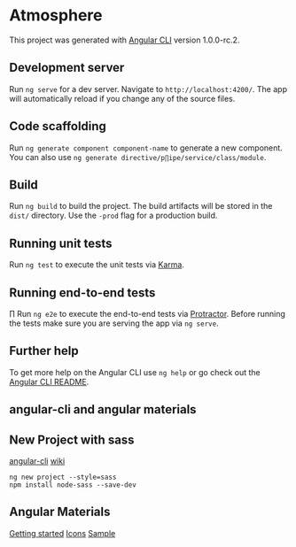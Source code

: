 # Atmosphere

This project was generated with [Angular CLI](https://github.com/angular/angular-cli) version 1.0.0-rc.2.

## Development server

Run `ng serve` for a dev server. Navigate to `http://localhost:4200/`. The app will automatically reload if you change any of the source files.

## Code scaffolding

Run `ng generate component component-name` to generate a new component. You can also use `ng generate directive/p∏ipe/service/class/module`.

## Build

Run `ng build` to build the project. The build artifacts will be stored in the `dist/` directory. Use the `-prod` flag for a production build.

## Running unit tests

Run `ng test` to execute the unit tests via [Karma](https://karma-runner.github.io).

## Running end-to-end tests
∏
Run `ng e2e` to execute the end-to-end tests via [Protractor](http://www.protractortest.org/).
Before running the tests make sure you are serving the app via `ng serve`.

## Further help

To get more help on the Angular CLI use `ng help` or go check out the [Angular CLI README](https://github.com/angular/angular-cli/blob/master/README.md).

## angular-cli and angular materials

## New Project with sass

[angular-cli](https://github.com/angular/angular-cli)
[wiki](https://github.com/angular/angular-cli/wiki)

```
ng new project --style=sass 
npm install node-sass --save-dev 
```
## Angular Materials
[Getting started](https://github.com/angular/material2/blob/master/guides/getting-started.md)
[Icons](https://www.materialpalette.com/icons)
[Sample](https://alligator.io/angular/angular-material-2/)